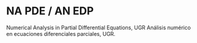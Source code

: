 # NA PDE / AN EDP

Numerical Analysis in Partial Differential Equations, UGR
Análisis numérico en ecuaciones diferenciales parciales, UGR.

